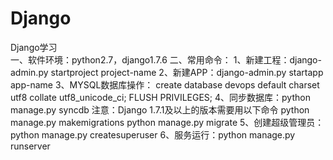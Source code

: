 # Django   
Django学习   
一、软件环境：python2.7，django1.7.6
二、常用命令：
1、新建工程：django-admin.py startproject project-name
2、新建APP：django-admin.py startapp app-name
3、MYSQL数据库操作：
create database devops default charset utf8 collate utf8_unicode_ci;
FLUSH PRIVILEGES;
4、同步数据库：python manage.py syncdb
注意：Django 1.7.1及以上的版本需要用以下命令
python manage.py makemigrations
python manage.py migrate
5、创建超级管理员：python manage.py createsuperuser
6、服务运行：python manage.py runserver
